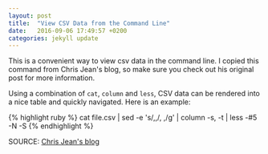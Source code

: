 ```yaml
---
layout: post
title:  "View CSV Data from the Command Line"
date:   2016-09-06 17:49:57 +0200
categories: jekyll update
---
```

This is a convenient way to view csv data in the command line. I copied this command from Chris Jean's blog, so make sure you check out his original post for more information.

Using a combination of `cat`, `column` and `less`, CSV data can be rendered into a nice table and quickly navigated. Here is an example:

{% highlight ruby %}
cat file.csv | sed -e 's/,,/, ,/g' | column -s, -t | less -#5 -N -S
{% endhighlight %}

SOURCE: [Chris Jean's blog][cjblog]

[cjblog]: https://chrisjean.com/view-csv-data-from-the-command-line/
